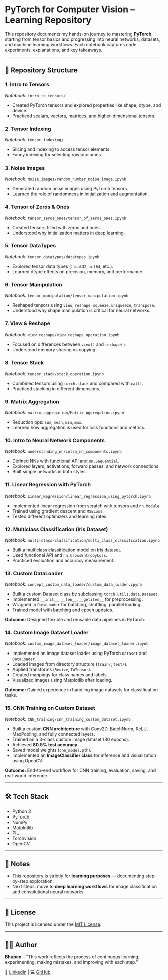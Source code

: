 # PyTorch for Computer Vision – Learning Repository

This repository documents my hands-on journey to mastering **PyTorch**, starting from tensor basics and progressing into neural networks, datasets, and machine learning workflows. Each notebook captures code experiments, explanations, and key takeaways.

---

## 📂 Repository Structure

### 1. **Intro to Tensors**

*Notebook:* `intro_to_tensors/`

* Created PyTorch tensors and explored properties like shape, dtype, and device.
* Practiced scalars, vectors, matrices, and higher-dimensional tensors.

### 2. **Tensor Indexing**

*Notebook:* `tensor_indexing/`

* Slicing and indexing to access tensor elements.
* Fancy indexing for selecting rows/columns.

### 3. **Noise Images**

*Notebook:* `Noise_images/random_number_noise_image.ipynb`

* Generated random noise images using PyTorch tensors.
* Learned the role of randomness in initialization and augmentation.

### 4. **Tensor of Zeros & Ones**

*Notebook:* `tensor_zeros_ones/tensor_of_zeros_ones.ipynb`

* Created tensors filled with zeros and ones.
* Understood why initialization matters in deep learning.

### 5. **Tensor DataTypes**

*Notebook:* `tensor_datatypes/datatypes.ipynb`

* Explored tensor data types (`float32`, `int64`, etc.).
* Learned dtype effects on precision, memory, and performance.

### 6. **Tensor Manipulation**

*Notebook:* `tensor_manipulation/tensor_manipulation.ipynb`

* Reshaped tensors using `view`, `reshape`, `squeeze`, `unsqueeze`, `transpose`.
* Understood why shape manipulation is critical for neural networks.

### 7. **View & Reshape**

*Notebook:* `view_reshape/view_reshape_operation.ipynb`

* Focused on differences between `view()` and `reshape()`.
* Understood memory sharing vs copying.

### 8. **Tensor Stack**

*Notebook:* `tensor_stack/stack_operation.ipynb`

* Combined tensors using `torch.stack` and compared with `cat()`.
* Practiced stacking in different dimensions.

### 9. **Matrix Aggregation**

*Notebook:* `matrix_aggregation/Matrix_Aggregation.ipynb`

* Reduction ops: `sum`, `mean`, `min`, `max`.
* Learned how aggregation is used for loss functions and metrics.

### 10. **Intro to Neural Network Components**

*Notebook:* `understanding_nn/intro_nn_components.ipynb`

* Defined NNs with functional API and `nn.Sequential`.
* Explored layers, activations, forward passes, and network connections.
* Built simple networks in both styles.

### 11. **Linear Regression with PyTorch**

*Notebook:* `Linear_Regression/linear_regression_using_pytorch.ipynb`

* Implemented linear regression from scratch with tensors and `nn.Module`.
* Trained using gradient descent and `MSELoss`.
* Tested different optimizers and learning rates.

### 12. **Multiclass Classification (Iris Dataset)**

*Notebook:* `multi-class-classification/multi_class_classification.ipynb`

* Built a multiclass classification model on Iris dataset.
* Used functional API and `nn.CrossEntropyLoss`.
* Practiced evaluation and accuracy measurement.

### 13. **Custom DataLoader**

*Notebook:* `concept_custom_data_loader/custom_data_loader.ipynb`

* Built a custom Dataset class by subclassing `torch.utils.data.Dataset`.
* Implemented `__init__`, `__len__`, `__getitem__` for preprocessing.
* Wrapped in `DataLoader` for batching, shuffling, parallel loading.
* Trained model with batching and epoch updates.

**Outcome:** Designed flexible and reusable data pipelines in PyTorch.

### 14. **Custom Image Dataset Loader**

*Notebook:* `custom_image_dataset_loader/image_dataset_loader.ipynb`

* Implemented an image dataset loader using PyTorch `Dataset` and `DataLoader`.
* Loaded images from directory structure (`train/`, `test/`).
* Applied transforms (`Resize`, `ToTensor`).
* Created mappings for class names and labels.
* Visualized images using Matplotlib after loading.

**Outcome:** Gained experience in handling image datasets for classification tasks.

### 15. **CNN Training on Custom Dataset**

*Notebook:* `CNN_training/cnn_training_custom_dataset.ipynb`

* Built a custom **CNN architecture** with Conv2D, BatchNorm, ReLU, MaxPooling, and fully connected layers.
* Trained on a 3-class custom image dataset (30 epochs).
* Achieved **80.5% test accuracy**.
* Saved model weights (`cnn_model.pth`).
* Implemented an **ImageClassifier class** for inference and visualization using OpenCV.

**Outcome:** End-to-end workflow for CNN training, evaluation, saving, and real-world inference.

---

## 🛠️ Tech Stack

* Python 3
* PyTorch
* NumPy
* Matplotlib
* PIL
* Torchvision
* OpenCV

---

## 📝 Notes

* This repository is strictly for **learning purposes** — documenting step-by-step exploration.
* Next steps: move to **deep learning workflows** for image classification and convolutional neural networks.

---

## 📜 License

This project is licensed under the [MIT License](LICENSE).

---

## 👨‍💻 Author

**Bhupen** – “This work reflects the process of continuous learning, experimenting, making mistakes, and improving with each step.”

🔗 [LinkedIn](https://www.linkedin.com/in/bhupenparmar/) | 💻 [GitHub](https://github.com/bhupencoD3)
